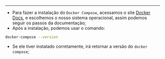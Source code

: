 ___
- Para fazer a instalação do `Docker Compose`, acessamos o site [Docker Docs](https://docs.docker.com/compose/install/), e escolhemos o nosso sistema operacional, assim podemos seguir os passos da documentação;
- Após a instalação, podemos usar o comando:
```zsh
docker-compose --version
```
- Se ele tiver instalado corretamente, irá retornar a versão do `docker compose`;
